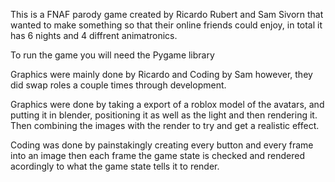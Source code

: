 This is a FNAF parody game created by Ricardo Rubert and Sam Sivorn that wanted to make something so that their online friends could enjoy, in total it has 6 nights and 4 diffrent animatronics.

To run the game you will need the Pygame library

Graphics were mainly done by Ricardo and Coding by Sam however, they did swap roles a couple times through development.

Graphics were done by taking a export of a roblox model of the avatars, and putting it in blender, positioning it as well as the light and then rendering it. Then combining the images with the render to try and get a realistic effect.

Coding was done by painstakingly creating every button and every frame into an image then each frame the game state is checked and rendered acordingly to what the game state tells it to render.